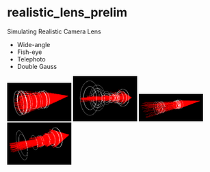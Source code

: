 realistic_lens_prelim
=====================

Simulating Realistic Camera Lens
* Wide-angle
* Fish-eye
* Telephoto
* Double Gauss

<img src="dgauss_rays.png" width=150px>
<img src="fisheye_rays.png" width=150px>
<img src="telephoto_rays.png" width=150px>
<img src="wide_rays.png" width=150px>
